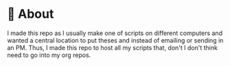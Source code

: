 # 🧐 About <a name = "about"></a>

I made this repo as I usually make one of scripts on different computers and wanted a central location to put theses and instead of emailing or sending in an PM. Thus, I made this repo to host all my scripts that, don't I don't think need to go into my org repos.

